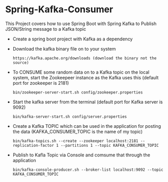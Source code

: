# Spring-Kafka-Consumer
This Project covers how to use Spring Boot with Spring Kafka to Publish JSON/String message to a Kafka topic

* Create a spring boot project with Kafka as a dependency
* Download the kafka binary file on to your system

      https://kafka.apache.org/downloads (download the binary not the source)
* To CONSUME some random data on to a Kafka topic on the local system, start the Zookeepeer instance as the Kafka uses this (default port for zookeeper is 2181)

      bin/zookeeper-server-start.sh config/zookeeper.properties
* Start the kafka server from the terminal  (default port for Kafka server is 9092)

      bin/kafka-server-start.sh config/server.properties
* Create a Kafka TOPIC which can be used in the application for posting the data (KAFKA_CONSUMER_TOPIC is the name of my topic) 

      bin/kafka-topics.sh --create --zookeeper localhost:2181 --replication-factor 1 --partitions 1 --topic KAFKA_CONSUMER_TOPIC
* Publish to Kafla Topic via Console and comsume that through the application

      bin/kafka-console-producer.sh --broker-list localhost:9092 --topic KAFKA_CONSUMER_TOPIC
